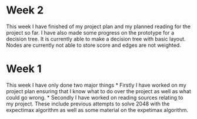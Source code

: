 # Week 2
This week I have finished of my project plan and my planned reading for the project so far.
I have also made some progress on the prototype for a decision tree. It is currently able to make a decision tree
with basic layout. Nodes are currently not able to store score and edges are not weighted.

# Week 1
This week I have only done two major things
	* Firstly I have worked on my project plan ensuring that I know what to do over the project as well as what could go wrong.
	* Secondly I have worked on reading sources relating to my project. These include previous attempts to solve 2048 with the
	  expectimax algorithm as well as some material on the expetimax algorithm.
